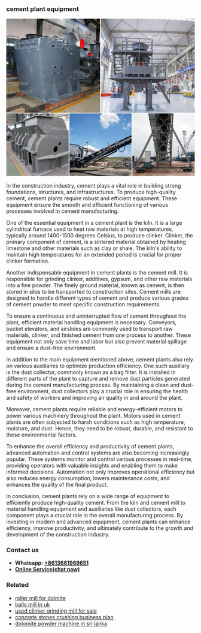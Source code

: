 <h3>cement plant equipment</h3><img src='1708499281.jpg' alt=''><p>In the construction industry, cement plays a vital role in building strong foundations, structures, and infrastructures. To produce high-quality cement, cement plants require robust and efficient equipment. These equipment ensure the smooth and efficient functioning of various processes involved in cement manufacturing.</p><p>One of the essential equipment in a cement plant is the kiln. It is a large cylindrical furnace used to heat raw materials at high temperatures, typically around 1400-1500 degrees Celsius, to produce clinker. Clinker, the primary component of cement, is a sintered material obtained by heating limestone and other materials such as clay or shale. The kiln's ability to maintain high temperatures for an extended period is crucial for proper clinker formation.</p><p>Another indispensable equipment in cement plants is the cement mill. It is responsible for grinding clinker, additives, gypsum, and other raw materials into a fine powder. The finely ground material, known as cement, is then stored in silos to be transported to construction sites. Cement mills are designed to handle different types of cement and produce various grades of cement powder to meet specific construction requirements.</p><p>To ensure a continuous and uninterrupted flow of cement throughout the plant, efficient material handling equipment is necessary. Conveyors, bucket elevators, and airslides are commonly used to transport raw materials, clinker, and finished cement from one process to another. These equipment not only save time and labor but also prevent material spillage and ensure a dust-free environment.</p><p>In addition to the main equipment mentioned above, cement plants also rely on various auxiliaries to optimize production efficiency. One such auxiliary is the dust collector, commonly known as a bag filter. It is installed in different parts of the plant to capture and remove dust particles generated during the cement manufacturing process. By maintaining a clean and dust-free environment, dust collectors play a crucial role in ensuring the health and safety of workers and improving air quality in and around the plant.</p><p>Moreover, cement plants require reliable and energy-efficient motors to power various machinery throughout the plant. Motors used in cement plants are often subjected to harsh conditions such as high temperature, moisture, and dust. Hence, they need to be robust, durable, and resistant to these environmental factors.</p><p>To enhance the overall efficiency and productivity of cement plants, advanced automation and control systems are also becoming increasingly popular. These systems monitor and control various processes in real-time, providing operators with valuable insights and enabling them to make informed decisions. Automation not only improves operational efficiency but also reduces energy consumption, lowers maintenance costs, and enhances the quality of the final product.</p><p>In conclusion, cement plants rely on a wide range of equipment to efficiently produce high-quality cement. From the kiln and cement mill to material handling equipment and auxiliaries like dust collectors, each component plays a crucial role in the overall manufacturing process. By investing in modern and advanced equipment, cement plants can enhance efficiency, improve productivity, and ultimately contribute to the growth and development of the construction industry.</p><h3>Contact us</h3><ul><li><strong>Whatsapp:&nbsp;<a href="https://wa.me/8613661969651">+8613661969651</a></strong></li><li><a href="https://swt.shibang-china.com/?git&amp;zhl&amp;cement plant equipment"><strong>Online Service(chat now)</strong></a></li></ul><h3>Related</h3><ul><li><a href='roller mill for dolmite.md'>roller mill for dolmite</a></li><li><a href='balls mill in uk.md'>balls mill in uk</a></li><li><a href='used clinker grinding mill for sale.md'>used clinker grinding mill for sale</a></li><li><a href='concrete stones crushing business plan.md'>concrete stones crushing business plan</a></li><li><a href='dolomite powder machine in sri lanka.md'>dolomite powder machine in sri lanka</a></li></ul>